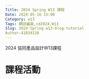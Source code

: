```yaml
---
Title: 2024 Spring W13 課程
Date: 2024-05-16 15:00
Category: w13
Tags: 網誌編寫,cd2024,W13
Slug: 2024-Spring-w13-blog-tutorial
Author:41039138
---
```


2024 協同產品設計W13課程

<!-- PELICAN_END_SUMMARY -->

# 課程活動